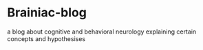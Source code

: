 # Brainiac-blog
a blog about cognitive and behavioral neurology explaining certain concepts and hypothesises 
